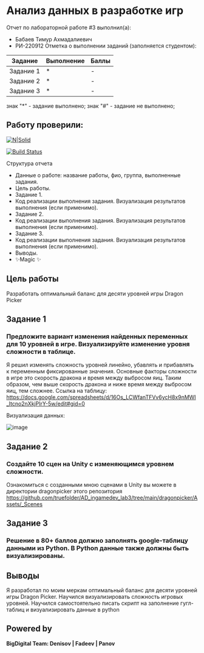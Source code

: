# Анализ данных в разработке игр
Отчет по лабораторной работе #3 выполнил(а):
- Бабаев Тимур Ахмадалиевич
- РИ-220912
Отметка о выполнении заданий (заполняется студентом):

| Задание | Выполнение | Баллы |
| ------ | ------ | ------ |
| Задание 1 | * | - |
| Задание 2 | * | - |
| Задание 3 | * | - |

знак "*" - задание выполнено; знак "#" - задание не выполнено;

Работу проверили:
-

[![N|Solid](https://cldup.com/dTxpPi9lDf.thumb.png)](https://nodesource.com/products/nsolid)

[![Build Status](https://travis-ci.org/joemccann/dillinger.svg?branch=master)](https://travis-ci.org/joemccann/dillinger)

Структура отчета

- Данные о работе: название работы, фио, группа, выполненные задания.
- Цель работы.
- Задание 1.
- Код реализации выполнения задания. Визуализация результатов выполнения (если применимо).
- Задание 2.
- Код реализации выполнения задания. Визуализация результатов выполнения (если применимо).
- Задание 3.
- Код реализации выполнения задания. Визуализация результатов выполнения (если применимо).
- Выводы.
- ✨Magic ✨

## Цель работы
Разработать оптимальный баланс для десяти уровней игры Dragon Picker

## Задание 1
### Предложите вариант изменения найденных переменных для 10 уровней в игре. Визуализируйте изменение уровня сложности в таблице. 
Я решил изменять сложность уровней линейно, убавлять и прибавлять к переменным фиксированные значения.
Основные факторы сложности в игре это скорость дракона и время между выбросом яиц. Таким образом, чем выше скорость дракона и ниже время между выбросом яиц, тем сложнее.
Ссылка на таблицу: https://docs.google.com/spreadsheets/d/16Os_LCWfanTFVv6ycH8x9nMWI_ltcno2nXkjPIrY-5w/edit#gid=0

Визуализация данных:

![image](https://github.com/truefolder/AD_ingamedev_lab3/assets/89926388/f413f34c-e740-424c-8b48-3031c95b9406)


## Задание 2
### Создайте 10 сцен на Unity с изменяющимся уровнем сложности.
Ознакомиться с созданными мною сценами в Unity вы можете в директории dragonpicker этого репозитория
https://github.com/truefolder/AD_ingamedev_lab3/tree/main/dragonpicker/Assets/_Scenes

## Задание 3
### Решение в 80+ баллов должно заполнять google-таблицу данными из Python. В Python данные также должны быть визуализированы.

## Выводы
Я разработал по моим меркам оптимальный баланс для десяти уровней игры Dragon Picker. Научился визуализировать сложность игровых уровней. Научился самостоятельно писать скрипт на заполнение гугл-таблиц и визуализировать данные в python

## Powered by

**BigDigital Team: Denisov | Fadeev | Panov**
